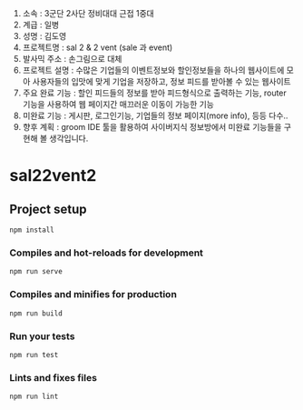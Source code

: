 1. 소속 : 3군단 2사단 정비대대 근접 1중대
2. 계급 : 일병
3. 성명 : 김도영
4. 프로젝트명 : sal 2 & 2 vent (sale 과 event)
5. 발사믹 주소 : 손그림으로 대체
6. 프로젝트 설명 :  수많은 기업들의 이벤트정보와 할인정보들을 하나의 웹사이트에 모아 사용자들의 입맛에 맞게 기업을 저장하고, 정보 피드를 받아볼 수 있는 웹사이트
7. 주요 완료 기능 : 할인 피드들의 정보를 받아 피드형식으로 출력하는 기능, router 기능을 사용하여 웹 페이지간 매끄러운 이동이 가능한 기능
8. 미완료 기능 : 게시판, 로그인기능, 기업들의 정보 페이지(more info), 등등 다수..
9. 향후 계획 : groom IDE 툴을 활용하여 사이버지식 정보방에서 미완료 기능들을 구현해 볼 생각입니다.

# sal22vent2

## Project setup
```
npm install
```

### Compiles and hot-reloads for development
```
npm run serve
```

### Compiles and minifies for production
```
npm run build
```

### Run your tests
```
npm run test
```

### Lints and fixes files
```
npm run lint
```
